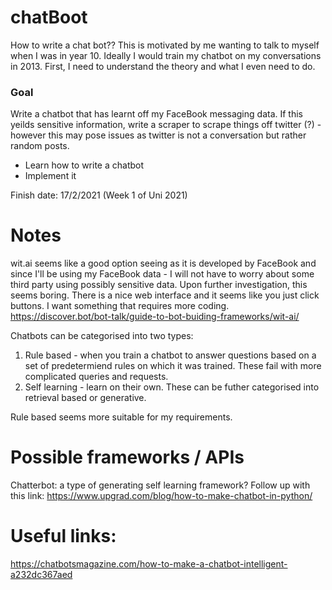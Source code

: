 # chatBoot

How to write a chat bot?? This is motivated by me wanting to talk to myself when I was in year 10. Ideally I would train my chatbot on my conversations in 2013. First, I need to understand the theory and what I even need to do.

### Goal ###
Write a chatbot that has learnt off my FaceBook messaging data. If this yeilds sensitive information, write a scraper to scrape things off twitter (?) - however this may pose issues as twitter is not a conversation but rather random posts. 

- Learn how to write a chatbot
- Implement it

Finish date: 17/2/2021 (Week 1 of Uni 2021)


# Notes

wit.ai seems like a good option seeing as it is developed by FaceBook and since I'll be using my FaceBook data - I will not have to worry about some third party using possibly sensitive data. Upon further investigation, this seems boring. There is a nice web interface and it seems like you just click buttons.
I want something that requires more coding.
https://discover.bot/bot-talk/guide-to-bot-buiding-frameworks/wit-ai/

Chatbots can be categorised into two types:
1. Rule based - when you train a chatbot to answer questions based on a set of predetermiend rules on which it was trained. These fail with more complicated queries and requests.
2. Self learning - learn on their own. These can be futher categorised into retrieval based or generative. 

Rule based seems more suitable for my requirements. 

# Possible frameworks / APIs

Chatterbot: a type of generating self learning framework?
Follow up with this link: https://www.upgrad.com/blog/how-to-make-chatbot-in-python/

# Useful links:
https://chatbotsmagazine.com/how-to-make-a-chatbot-intelligent-a232dc367aed
